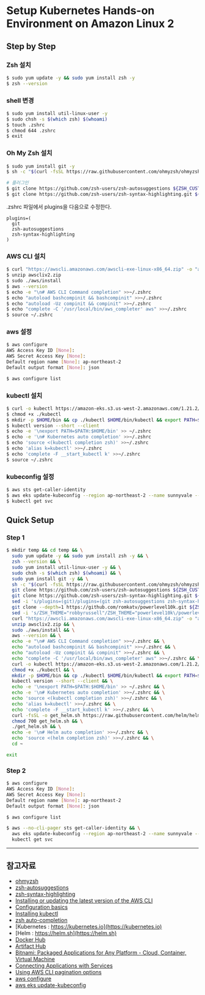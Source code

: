 # Setup Kubernetes Hands-on Environment on Amazon Linux 2

## Step by Step

### Zsh 설치

```bash
$ sudo yum update -y && sudo yum install zsh -y
$ zsh --version
```

### shell 변경

```bash
$ sudo yum install util-linux-user -y
$ sudo chsh -s $(which zsh) $(whoami)
$ touch .zshrc
$ chmod 644 .zshrc
$ exit
```

### Oh My Zsh 설치

```bash
$ sudo yum install git -y
$ sh -c "$(curl -fsSL https://raw.githubusercontent.com/ohmyzsh/ohmyzsh/master/tools/install.sh)"

# 플러그인
$ git clone https://github.com/zsh-users/zsh-autosuggestions ${ZSH_CUSTOM:-~/.oh-my-zsh/custom}/plugins/zsh-autosuggestions
$ git clone https://github.com/zsh-users/zsh-syntax-highlighting.git ${ZSH_CUSTOM:-~/.oh-my-zsh/custom}/plugins/zsh-syntax-highlighting
```

.zshrc 파일에서 plugins을 다음으로 수정한다.

```
plugins=(
  git
  zsh-autosuggestions
  zsh-syntax-highlighting
)
```

### AWS CLI 설치

```bash
$ curl "https://awscli.amazonaws.com/awscli-exe-linux-x86_64.zip" -o "awscliv2.zip"
$ unzip awscliv2.zip
$ sudo ./aws/install
$ aws --version
$ echo -e "\n# AWS CLI Command completion" >>~/.zshrc
$ echo "autoload bashcompinit && bashcompinit" >>~/.zshrc
$ echo "autoload -Uz compinit && compinit" >>~/.zshrc
$ echo "complete -C '/usr/local/bin/aws_completer' aws" >>~/.zshrc
$ source ~/.zshrc
```

### aws 설정

```bash
$ aws configure
AWS Access Key ID [None]:
AWS Secret Access Key [None]:
Default region name [None]: ap-northeast-2
Default output format [None]: json

$ aws configure list
```

### kubectl 설치

```bash
$ curl -o kubectl https://amazon-eks.s3.us-west-2.amazonaws.com/1.21.2/2021-07-05/bin/linux/amd64/kubectl
$ chmod +x ./kubectl
$ mkdir -p $HOME/bin && cp ./kubectl $HOME/bin/kubectl && export PATH=$PATH:$HOME/bin
$ kubectl version --short --client
$ echo -e '\nexport PATH=$PATH:$HOME/bin' >> ~/.zshrc
$ echo -e '\n# Kubernetes auto completion' >>~/.zshrc
$ echo 'source <(kubectl completion zsh)' >>~/.zshrc
$ echo 'alias k=kubectl' >>~/.zshrc
$ echo 'complete -F __start_kubectl k' >>~/.zshrc
$ source ~/.zshrc
```

### kubeconfig 설정

```bash
$ aws sts get-caller-identity
$ aws eks update-kubeconfig --region ap-northeast-2 --name sunnyvale --verbose --alias sunnyvale
$ kubectl get svc
```

## Quick Setup

### Step 1

```bash
$ mkdir temp && cd temp && \
  sudo yum update -y && sudo yum install zsh -y && \
  zsh --version && \
  sudo yum install util-linux-user -y && \
  sudo chsh -s $(which zsh) $(whoami) && \
  sudo yum install git -y && \
  sh -c "$(curl -fsSL https://raw.githubusercontent.com/ohmyzsh/ohmyzsh/master/tools/install.sh)" "" --unattended && \
  git clone https://github.com/zsh-users/zsh-autosuggestions ${ZSH_CUSTOM:-~/.oh-my-zsh/custom}/plugins/zsh-autosuggestions && \
  git clone https://github.com/zsh-users/zsh-syntax-highlighting.git ${ZSH_CUSTOM:-~/.oh-my-zsh/custom}/plugins/zsh-syntax-highlighting && \
  sed -i 's/plugins=(git)/plugins=(git zsh-autosuggestions zsh-syntax-highlighting)/g' ~/.zshrc && \
  git clone --depth=1 https://github.com/romkatv/powerlevel10k.git ${ZSH_CUSTOM:-$HOME/.oh-my-zsh/custom}/themes/powerlevel10k && \
  sed -i 's/ZSH_THEME="robbyrussell"/ZSH_THEME="powerlevel10k\/powerlevel10k"/g' ~/.zshrc && \
  curl "https://awscli.amazonaws.com/awscli-exe-linux-x86_64.zip" -o "awscliv2.zip" && \
  unzip awscliv2.zip && \
  sudo ./aws/install && \
  aws --version && \
  echo -e "\n# AWS CLI Command completion" >>~/.zshrc && \
  echo "autoload bashcompinit && bashcompinit" >>~/.zshrc && \
  echo "autoload -Uz compinit && compinit" >>~/.zshrc && \
  echo "complete -C '/usr/local/bin/aws_completer' aws" >>~/.zshrc && \
  curl -o kubectl https://amazon-eks.s3.us-west-2.amazonaws.com/1.21.2/2021-07-05/bin/linux/amd64/kubectl && \
  chmod +x ./kubectl && \
  mkdir -p $HOME/bin && cp ./kubectl $HOME/bin/kubectl && export PATH=$PATH:$HOME/bin && \
  kubectl version --short --client && \
  echo -e '\nexport PATH=$PATH:$HOME/bin' >> ~/.zshrc && \
  echo -e '\n# Kubernetes auto completion' >>~/.zshrc && \
  echo 'source <(kubectl completion zsh)' >>~/.zshrc && \
  echo 'alias k=kubectl' >>~/.zshrc && \
  echo 'complete -F __start_kubectl k' >>~/.zshrc && \
  curl -fsSL -o get_helm.sh https://raw.githubusercontent.com/helm/helm/main/scripts/get-helm-3 && \
  chmod 700 get_helm.sh && \
  ./get_helm.sh && \
  echo -e '\n# Helm auto completion' >>~/.zshrc && \
  echo 'source <(helm completion zsh)' >>~/.zshrc && \
  cd ~
```

```bash
exit
```

### Step 2

```bash
$ aws configure
AWS Access Key ID [None]:
AWS Secret Access Key [None]:
Default region name [None]: ap-northeast-2
Default output format [None]: json

$ aws configure list

$ aws --no-cli-pager sts get-caller-identity && \
  aws eks update-kubeconfig --region ap-northeast-2 --name sunnyvale --verbose --alias sunnyvale && \
  kubectl get svc
```

---

## 참고자료

- [ohmyzsh](https://github.com/ohmyzsh/ohmyzsh)
- [zsh-autosuggestions](https://github.com/zsh-users/zsh-autosuggestions)
- [zsh-syntax-highlighting](https://github.com/zsh-users/zsh-syntax-highlighting)
- [Installing or updating the latest version of the AWS CLI](https://docs.aws.amazon.com/cli/latest/userguide/getting-started-install.html)
- [Configuration basics](https://docs.aws.amazon.com/cli/latest/userguide/cli-configure-quickstart.html)
- [Installing kubectl](https://docs.aws.amazon.com/eks/latest/userguide/install-kubectl.html)
- [zsh auto-completion](https://kubernetes.io/docs/tasks/tools/included/optional-kubectl-configs-zsh/)
- [Kubernetes : https://kubernetes.io](https://kubernetes.io)
- [Helm : https://helm.sh](https://helm.sh)
- [Docker Hub](https://hub.docker.com/)
- [Artifact Hub](https://artifacthub.io/)
- [Bitnami: Packaged Applications for Any Platform - Cloud, Container, Virtual Machine](https://bitnami.com/)
- [Connecting Applications with Services](https://kubernetes.io/docs/concepts/services-networking/connect-applications-service/)
- [Using AWS CLI pagination options](https://docs.aws.amazon.com/cli/latest/userguide/cli-usage-pagination.html)
- [aws configure](https://awscli.amazonaws.com/v2/documentation/api/latest/reference/configure/index.html)
- [aws eks update-kubeconfig](https://awscli.amazonaws.com/v2/documentation/api/latest/reference/eks/update-kubeconfig.html)
